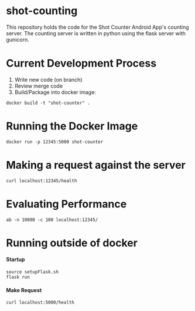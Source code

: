 # shot-counting

This repository holds the code for the Shot Counter Android App's counting server.  The counting server is written in python using the flask server with gunicorn.  

# Current Development Process

1. Write new code (on branch)
2. Review merge code
3. Build/Package into docker image:

```
docker build -t "shot-counter" .
```

# Running the Docker Image

```
docker run -p 12345:5000 shot-counter
```

# Making a request against the server

```
curl localhost:12345/health
```

# Evaluating Performance

```
ab -n 10000 -c 100 localhost:12345/
```

# Running outside of docker

#### Startup 

```
source setupFlask.sh
flask run
```

#### Make Request

```
curl localhost:5000/health
```
